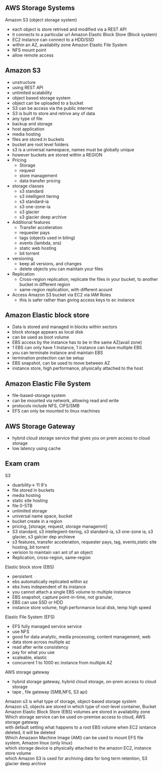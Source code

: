 AWS Storage Systems
--------------------------------------
Amazon S3 (object storage system)
- each object is store retrived and modified via a REST API
- it connects to a particular url
Amazon Elastic Block Store (Block system)
- EC2 instance can connect to a HDD/SSD
- within an AZ, availablity zone 
Amazon Elastic File System
- NFS mount point 
- allow remote access


Amazon S3
--------------------------------------
- unstructure
- using REST API
- unlimited scalability
- object based storage system
- object can be uploaded to a bucket
- S3 can be access via the public internet
- S3 is built to store and retrive any of data
- any type of file
- backup and storage
- host application
- media hosting
- files are stored in buckets
- bucket are root level folders
- s3 is a universal namespace, names must be globally unique
- however buckets are stored within a REGION
- Pricing
    - Storage
    - request
    - store management
    - data transfer pricing
- storage classes
    - s3 standard
    - s3 intelligent tiering
    - s3 standard-ia
    - s3 one-zone-ia
    - s3 glacier
    - s3 glacier deep archive
- Additional features
    - Transfer acceleration
    - requester pays
    - tags (objects used in biling)
    - events (lambda, sns)
    - static web hosting
    - bit torrent
- versioning
    - keep all versions, and changes
    - delete objects you can maintain your files
- Replication
    - Cross-region replication, replicate the files in your bucket, to another bucket in different region
    - same-region replicatiion, with different acount
- Access Amazon S3 bucket via EC2 via IAM Roles
    - this is safer rather than giving access keys to ec instance

Amazon Elastic block store
--------------------------------------
- Data is stored and managed in blocks within sectors
- block storage appears as local disk
- can be used as boot volume
- EBS access by the instance has to be in the same AZ(avail zone)
- 1 EBS can only have 1 Instance, 1 instance can have multiple EBS
- you can terminate instance and maintain EBS
- termination protection can be setup
- EBS snapshot, can be used to move between AZ
- instance store, high performance, physically attached to the host


Amazon Elastic File System
--------------------------------------
- file-based-storage system
- can be mounted via network, allowing read and write
- protocols include NFS, CIFS/SMB
- EFS can only be mounted to linux machines


AWS Storage Gateway
--------------------------------------
- hybrid cloud storage service that gives you on prem access to cloud storage
- low latency using cache



Exam cram
--------------------------------------
S3 
- duarbility-> 11 9's
- file stored in buckets
- media hosting
- static site hosting
- file 0-5TB
- unlimited storage
- universal name space, bucket
- bucket create in a region
- pricing, [storage, request, storage managemnt]
- S3 standard, s3 intellegient-tiering, s3 standard-ia, s3 one-zone ia, s3 glacier, s3 galcier dep archieve
- s3 features, transfer acceleration, requester pays, tag, events,static site hosting, bit torrent
- verision to maintain vari ant of an object
- Replication, cross-region, same-region

Elastic block store (EBS)
- persistent
- ebs automatically replicated within az
- ebs lives independent of its instance
- you cannot attach a single EBS volume to multiple instance
- EBS snapshot, capture point-in-time, not granular,
- EBS can use SSD or HDD
- instance store volume, high performance local disk, temp high speed

Elastic File System (EFS)
- EFS fully managed service service
- use NFS
- good for data analytic, media processing, content management, web
- data store across multiple az
- read after write consistency
- pay for what you use
- scaleable, elastic
- concurrent 1 to 1000 ec instance from multiple AZ

AWS storage gateway
- hybrid storage gateway, hybrid cloud storage, on-prem access to cloud storage
- tape , file gateway (SMB,NFS, S3 api)


Amazon s3 is what type of storage, object-based storage system  
Amazon s3, objects are stored in which type of root-level container, Bucket  
Amazon Elastic Block Store (EBS) volumes are stored in availability zone  
Which storage service can be used on-premise access to cloud, AWS storage gateway  
with default setting what happens to a root EBS volume when EC2 isntance deleted, it will be  deleted   
Which Amazaon Machine Image (AMI) can be used to mount EFS file system, Amazon linux (only linux)  
which storage device is physically attached to the amazon EC2, instance store volume    
which Amazon S3 is used for archiving data for long term retention, S3 glacier deep archive  
